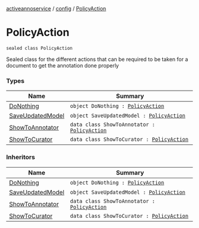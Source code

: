 [activeannoservice](../../index.md) / [config](../index.md) / [PolicyAction](./index.md)

# PolicyAction

`sealed class PolicyAction`

Sealed class for the different actions that can be required to be taken for a document to get the annotation done
properly

### Types

| Name | Summary |
|---|---|
| [DoNothing](-do-nothing.md) | `object DoNothing : `[`PolicyAction`](./index.md) |
| [SaveUpdatedModel](-save-updated-model.md) | `object SaveUpdatedModel : `[`PolicyAction`](./index.md) |
| [ShowToAnnotator](-show-to-annotator/index.md) | `data class ShowToAnnotator : `[`PolicyAction`](./index.md) |
| [ShowToCurator](-show-to-curator/index.md) | `data class ShowToCurator : `[`PolicyAction`](./index.md) |

### Inheritors

| Name | Summary |
|---|---|
| [DoNothing](-do-nothing.md) | `object DoNothing : `[`PolicyAction`](./index.md) |
| [SaveUpdatedModel](-save-updated-model.md) | `object SaveUpdatedModel : `[`PolicyAction`](./index.md) |
| [ShowToAnnotator](-show-to-annotator/index.md) | `data class ShowToAnnotator : `[`PolicyAction`](./index.md) |
| [ShowToCurator](-show-to-curator/index.md) | `data class ShowToCurator : `[`PolicyAction`](./index.md) |
